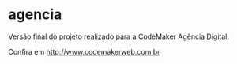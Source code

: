 # agencia

Versão final do projeto realizado para a CodeMaker Agência Digital.

Confira em http://www.codemakerweb.com.br

